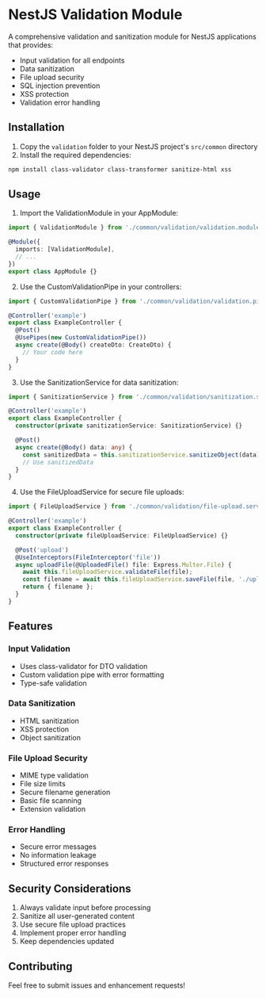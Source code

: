 # NestJS Validation Module

A comprehensive validation and sanitization module for NestJS applications that provides:

- Input validation for all endpoints
- Data sanitization
- File upload security
- SQL injection prevention
- XSS protection
- Validation error handling

## Installation

1. Copy the `validation` folder to your NestJS project's `src/common` directory
2. Install the required dependencies:
```bash
npm install class-validator class-transformer sanitize-html xss
```

## Usage

1. Import the ValidationModule in your AppModule:

```typescript
import { ValidationModule } from './common/validation/validation.module';

@Module({
  imports: [ValidationModule],
  // ...
})
export class AppModule {}
```

2. Use the CustomValidationPipe in your controllers:

```typescript
import { CustomValidationPipe } from './common/validation/validation.pipe';

@Controller('example')
export class ExampleController {
  @Post()
  @UsePipes(new CustomValidationPipe())
  async create(@Body() createDto: CreateDto) {
    // Your code here
  }
}
```

3. Use the SanitizationService for data sanitization:

```typescript
import { SanitizationService } from './common/validation/sanitization.service';

@Controller('example')
export class ExampleController {
  constructor(private sanitizationService: SanitizationService) {}

  @Post()
  async create(@Body() data: any) {
    const sanitizedData = this.sanitizationService.sanitizeObject(data);
    // Use sanitizedData
  }
}
```

4. Use the FileUploadService for secure file uploads:

```typescript
import { FileUploadService } from './common/validation/file-upload.service';

@Controller('example')
export class ExampleController {
  constructor(private fileUploadService: FileUploadService) {}

  @Post('upload')
  @UseInterceptors(FileInterceptor('file'))
  async uploadFile(@UploadedFile() file: Express.Multer.File) {
    await this.fileUploadService.validateFile(file);
    const filename = await this.fileUploadService.saveFile(file, './uploads');
    return { filename };
  }
}
```

## Features

### Input Validation
- Uses class-validator for DTO validation
- Custom validation pipe with error formatting
- Type-safe validation

### Data Sanitization
- HTML sanitization
- XSS protection
- Object sanitization

### File Upload Security
- MIME type validation
- File size limits
- Secure filename generation
- Basic file scanning
- Extension validation

### Error Handling
- Secure error messages
- No information leakage
- Structured error responses

## Security Considerations

1. Always validate input before processing
2. Sanitize all user-generated content
3. Use secure file upload practices
4. Implement proper error handling
5. Keep dependencies updated

## Contributing

Feel free to submit issues and enhancement requests! 